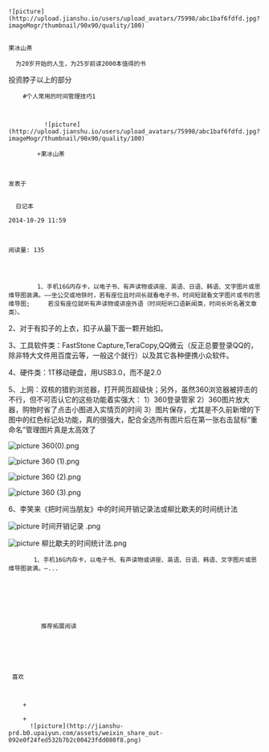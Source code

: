 
    
  
    ![picture](http://upload.jianshu.io/users/upload_avatars/75998/abc1baf6fdfd.jpg?imageMogr/thumbnail/90x90/quality/100)
    

    果冰山茶
  
      为20岁开始的人生，为25岁前读2000本值得的书
投资脖子以上的部分

  
  
    
  


    
      
        #个人常用的时间管理技巧1
        
          
            
              ![picture](http://upload.jianshu.io/users/upload_avatars/75998/abc1baf6fdfd.jpg?imageMogr/thumbnail/90x90/quality/100)
            
            +果冰山茶
        
        
    
    发表于 

    
      日记本

    2014-10-29 11:59

    

    阅读量: 135
  


        
            1、手机16G内存卡，以电子书、有声读物或讲座、英语、日语、韩语、文字图片或思维导图装满。——坐公交或地铁时，若有座位且时间长就看电子书，时间短就看文字图片或书的思 维导图;     若没有座位就听有声读物或讲座外语（时间短听口语新闻类，时间长听名著文章类）。

  2、对于有扣子的上衣，扣子从最下面一颗开始扣。

  3、工具软件类：FastStone Capture,TeraCopy,QQ微云（反正总要登录QQ的，除非特大文件用百度云等，一般这个就行）以及其它各种便携小众软件。

  4、硬件类：1T移动硬盘，用USB3.0，而不是2.0

  5、上网：双核的猎豹浏览器，打开网页超级快；另外，虽然360浏览器被抨击的不行，但不可否认它的这些功能着实强大：
1）360登录管家
2）360图片放大器，购物时省了点击小图进入实情页的时间
3）图片保存，尤其是不久前新增的下图中的红色标记处功能，真的很强大，配合全选所有图片后在第一张右击鼠标“重命名”管理图片真是太高效了


![picture](http://upload-images.jianshu.io/upload_images/75998-e10584a2cad41bbf.png?imageView2/2/w/1240/q/100)
360(0).png


![picture](http://upload-images.jianshu.io/upload_images/75998-deca0e697b4a903c.png?imageView2/2/w/1240/q/100)
360 (1).png


![picture](http://upload-images.jianshu.io/upload_images/75998-0d05d963de53f215.png?imageView2/2/w/1240/q/100)
360 (2).png


![picture](http://upload-images.jianshu.io/upload_images/75998-151e293542f2ca53.png?imageView2/2/w/1240/q/100)
360 (3).png

  6、李笑来《把时间当朋友》中的时间开销记录法或柳比歇夫的时间统计法

![picture](http://upload-images.jianshu.io/upload_images/75998-9f75ca6dcd6af1ae.png?imageView2/2/w/1240/q/100)
时间开销记录 .png


![picture](http://upload-images.jianshu.io/upload_images/75998-f7444881e67f70e3.png?imageView2/2/w/1240/q/100)
柳比歇夫的时间统计法.png


        
           1、手机16G内存卡，以电子书、有声读物或讲座、英语、日语、韩语、文字图片或思维导图装满。—...
      
    
    
      
      
      
          
             推荐拓展阅读
        
      
    
    
      
          
     喜欢

      
      
        +
                  
        +
          ![picture](http://jianshu-prd.b0.upaiyun.com/assets/weixin_share_out-092e0f24fed532b7b2c00423fdd080f8.png)
        
      
    
  


